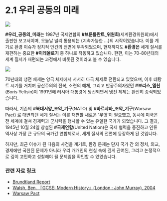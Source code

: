 # 2.1 우리 공동의 미래



![](https://reader011.staticloud.net/reader011/html5/20190104/55a26c261a28ab3d4a8b47a2/bg1.png)

**\#우리\_공동의\_미래**는 1987년 국제연합의 **\#브룬틀란트\_위원회**\(세계환경위원회\)에서 출판한 보고서이며, 오늘날 널리 통용되는 {지속가능한 ...}의 시작이었습니다. 이를 계기로 환경 이슈가 정치적 안건의 전면에 부각되었으며, 현재까지도 **\#환경은** 세계 질서를 재편하는 중요한 **\#이데올로기** 중 하나로 작동하고 있습니다. 한편, 이는 70-80년대의 세계 질서가 재편되는 과정에서 비롯된 것이라고 볼 수 있습니다. 



![](https://t1.daumcdn.net/cfile/tistory/0269DD4D5121FECB05)

70년대의 냉전 체제는 양극 체제에서 서서히 다극 체제로 전환되고 있었으며, 이후 데탕트 시기를 거치며 공산주의의 전복, 소련의 해체, 그리고 반공주의자였던 **\#보리스\_옐친**\(Boris Yeltsin\)이 1991년에 러시아 대통령에 당선되면서 냉전 체제는 완전히 종식되었습니다.

따라서, 기존의 **\#북대서양\_조약\_기구**\(NATO\) 및 **\#바르샤바\_조약\_기구**\(Warsaw Pact\) 로 대변되던 세계 질서는 이를 재편할 새로운 '무엇'이 필요했고, 동시에 미국은 전 세계에 걸쳐 경제력과 군사력을 행사할 수 있는 유일한 국가가 되었습니다. 그 결과, 1945년 10월 24일 창설된 **\#국제연합**\(United Nation\)은 국제 협력을 증진하고 인류 역사상 가장 큰 규모의 국가간 연합체로서, 세계 질서의 전면에 등장하게 된 것입니다.

하지만, 최근 이슈가 된 다음의 사건을 계기로, 환경 문제는 단지 국가 간 의 정치, 외교, 경제에만 국한된 문제가 아니라 우리 개개인의 현실 속에 깊게 관여된, 그리고 논쟁적으로 깊이 고민하고 성찰해야 될 문제임을 확인할 수 있었습니다.



### 관련 자료 링크

* [Brundtland Report](https://www.britannica.com/topic/Brundtland-Report)
* [Walsh, Ben. 『GCSE: Modern History』\(London : John Murray\), 2004](http://cefia.aks.ac.kr:84/index.php?title=GCSE:_Modern_History:_Contents)
* [Warsaw Pact](https://www.britannica.com/event/Warsaw-Pact)



